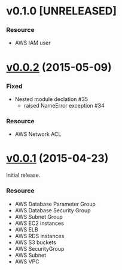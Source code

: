 # v0.1.0 [UNRELEASED]

### Resource

- AWS IAM user

# [v0.0.2](https://github.com/dtan4/terraforming/releases/tag/v0.0.2) (2015-05-09)

### Fixed

- Nested module declation #35
  - raised NameError exception #34

### Resource

- AWS Network ACL

# [v0.0.1](https://github.com/dtan4/terraforming/releases/tag/v0.0.1) (2015-04-23)

Initial release.

### Resource

- AWS Database Parameter Group
- AWS Database Security Group
- AWS Subnet Group
- AWS EC2 instances
- AWS ELB
- AWS RDS instances
- AWS S3 buckets
- AWS SecurityGroup
- AWS Subnet
- AWS VPC
